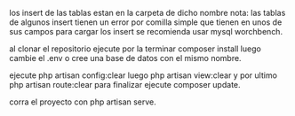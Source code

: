 los insert de las tablas estan en la carpeta de dicho nombre
nota: las tablas de algunos insert tienen un error por comilla simple que tienen en unos de sus campos
para cargar los insert se recomienda usar mysql worchbench.

al clonar el repositorio ejecute por la terminar composer install
luego cambie el .env o cree una base de datos con el mismo nombre.

ejecute php artisan config:clear luego php artisan view:clear y por ultimo php artisan route:clear
para finalizar ejecute composer update.

corra el proyecto con php artisan serve.
